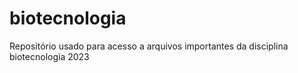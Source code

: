 # biotecnologia
Repositório usado para acesso a arquivos importantes da disciplina biotecnologia 2023

